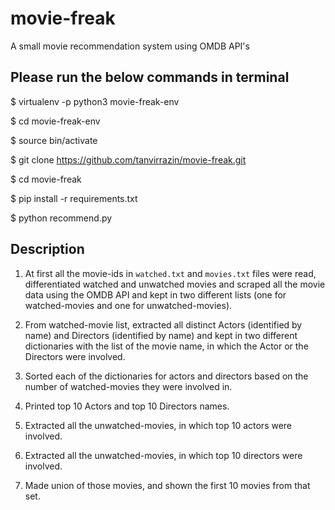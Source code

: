 # movie-freak
A small movie recommendation system using OMDB API's

## Please run the below commands in terminal
$ virtualenv -p python3 movie-freak-env

$ cd movie-freak-env

$ source bin/activate

$ git clone https://github.com/tanvirrazin/movie-freak.git

$ cd movie-freak

$ pip install -r requirements.txt

$ python recommend.py

## Description
1) At first all the movie-ids in `watched.txt` and `movies.txt` files were read, differentiated watched and unwatched movies and scraped all the movie data using the OMDB API and kept in two different lists (one for watched-movies and one for unwatched-movies).

2) From watched-movie list, extracted all distinct Actors (identified by name) and Directors (identified by name) and kept in two different dictionaries with the list of the movie name, in which the Actor or the Directors were involved.

3) Sorted each of the dictionaries for actors and directors based on the number of watched-movies they were involved in.

4) Printed top 10 Actors and top 10 Directors names.

5) Extracted all the unwatched-movies, in which top 10 actors were involved.

6) Extracted all the unwatched-movies, in which top 10 directors were involved.

7) Made union of those movies, and shown the first 10 movies from that set.
